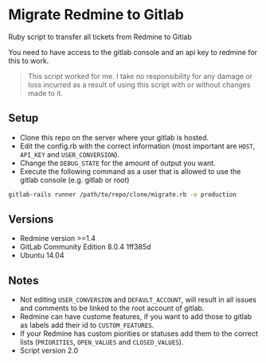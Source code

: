 # Migrate Redmine to Gitlab
Ruby script to transfer all tickets from Redmine to Gitlab

You need to have access to the gitlab console and an api key to redmine for this to work.

> This script worked for me. I take no responsibility for any damage or loss incurred as a result of using this script with or without changes made to it.

## Setup
* Clone this repo on the server where your gitlab is hosted.
* Edit the config.rb with the correct information (most important are `HOST`, `API_KEY` and `USER_CONVERSION`).
* Change the `DEBUG_STATE` for the amount of output you want.
* Execute the following command as a user that is allowed to use the gitlab console (e.g. gitlab or root)
```bash
gitlab-rails runner /path/to/repo/clone/migrate.rb -e production
```

## Versions
* Redmine version >=1.4
* GitLab Community Edition 8.0.4 1ff385d
* Ubuntu 14.04

## Notes
* Not editing `USER_CONVERSION` and `DEFAULT_ACCOUNT`, will result in all issues and comments to be linked to the root account of gitlab.
* Redmine can have custome features, if you want to add those to gitlab as labels add their id to `CUSTOM_FEATURES`.
* If your Redmine has custom piorities or statuses add them to the correct lists (`PRIORITIES`, `OPEN_VALUES` and `CLOSED_VALUES`).
* Script version 2.0
